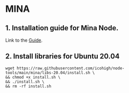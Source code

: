 # MINA
## 1. Installation guide for Mina Node. 
Link to the [Guide](https://icohigh.gitbook.io/mina-node-testnet/).  

## 2. Install libraries for Ubuntu 20.04

```
wget https://raw.githubusercontent.com/icohigh/node-tools/main/mina/libs-20.04/install.sh \
&& chmod +x install.sh \
&& ./install.sh \
&& rm -rf install.sh
```